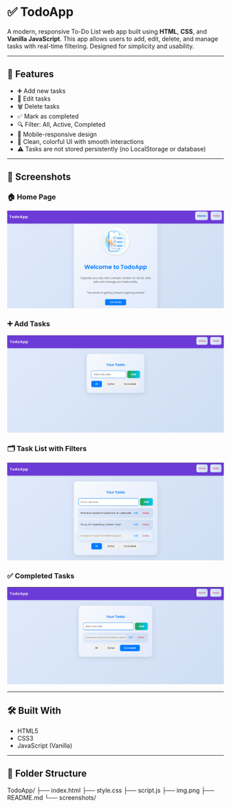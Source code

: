 # ✅ TodoApp

A modern, responsive To-Do List web app built using **HTML**, **CSS**, and **Vanilla JavaScript**. This app allows users to add, edit, delete, and manage tasks with real-time filtering. Designed for simplicity and usability.

---

## 🚀 Features

- ➕ Add new tasks
- 📝 Edit tasks
- 🗑️ Delete tasks
- ✅ Mark as completed
- 🔍 Filter: All, Active, Completed
- 📱 Mobile-responsive design
- 🎨 Clean, colorful UI with smooth interactions
- ⚠️ Tasks are not stored persistently (no LocalStorage or database)

---

## 📸 Screenshots

### 🏠 Home Page
![Home](./screenshots/home.png)

### ➕ Add Tasks
![Add Task](./screenshots/add-task1.png)

### 🗂️ Task List with Filters
![Filter](./screenshots/add-task2.png)

### ✅ Completed Tasks
![Completed](./screenshots/completed.png)

---

## 🛠️ Built With

- HTML5
- CSS3
- JavaScript (Vanilla)

---

## 📁 Folder Structure
TodoApp/
├── index.html
├── style.css
├── script.js
├── img.png
├── README.md
└── screenshots/
